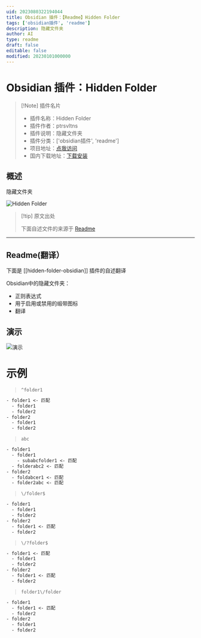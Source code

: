 ```yaml
---
uid: 2023080322194044
title: Obsidian 插件：【Readme】Hidden Folder
tags: ['obsidian插件', 'readme']
description: 隐藏文件夹
author: AI
type: readme
draft: false
editable: false
modified: 20230101000000
---
```


# Obsidian 插件：Hidden Folder

> [!Note] 插件名片
> - 插件名称：Hidden Folder
> - 插件作者：ptrsvltns
> - 插件说明：隐藏文件夹
> - 插件分类：['obsidian插件', 'readme']
> - 项目地址：[点我访问](https://github.com/ptrsvltns/hidden-folder-obsidian)
> - 国内下载地址：[下载安装](https://pkmer.cn/products/plugin/pluginMarket/?hidden-folder-obsidian)

## 概述

隐藏文件夹

![Hidden Folder](https://cdn.pkmer.cn/covers/hidden-folder-obsidian.gif!pkmer)

> [!tip] 原文出处
> 
>下面自述文件的来源于 [Readme](https://ghproxy.net/https://raw.githubusercontent.com/ptrsvltns/hidden-folder-obsidian/main/README.md)
> 

---

## Readme(翻译）

下面是 [[hidden-folder-obsidian]] 插件的自述翻译


Obsidian中的隐藏文件夹：

- 正则表达式
- 用于启用或禁用的缎带图标
- 翻译

## 演示

![演示](doc/demo.gif)

# 示例

> `^folder1`

```txt
- folder1 <- 匹配
  - folder1
  - folder2
- folder2
  - folder1
  - folder2
```

> `abc`

```txt
- folder1
  - folder1
    - subabcfolder1 <- 匹配
  - folderabc2 <- 匹配
- folder2
  - foldabcer1 <- 匹配
  - folder2abc <- 匹配
```

> `\/folder$`

```txt
- folder1
  - folder1
  - folder2
- folder2
  - folder1 <- 匹配
  - folder2
```

> `\/?folder$`

```txt
- folder1 <- 匹配
  - folder1
  - folder2
- folder2
  - folder1 <- 匹配
  - folder2
```

> `folder1\/folder`

```txt
- folder1
  - folder1 <- 匹配
  - folder2
- folder2
  - folder1
  - folder2
```




